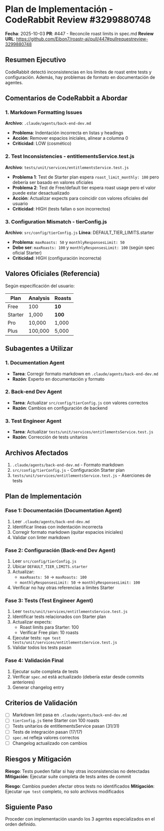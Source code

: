 # Plan de Implementación - CodeRabbit Review #3299880748

**Fecha**: 2025-10-03
**PR**: #447 - Reconcile roast limits in spec.md
**Review URL**: https://github.com/Eibon7/roastr-ai/pull/447#pullrequestreview-3299880748

## Resumen Ejecutivo

CodeRabbit detectó inconsistencias en los límites de roast entre tests y configuración. Además, hay problemas de formato en documentación de agentes.

## Comentarios de CodeRabbit a Abordar

### 1. Markdown Formatting Issues
**Archivo**: `.claude/agents/back-end-dev.md`
- **Problema**: Indentación incorrecta en listas y headings
- **Acción**: Remover espacios iniciales, alinear a columna 0
- **Criticidad**: LOW (cosmético)

### 2. Test Inconsistencies - entitlementsService.test.js
**Archivo**: `tests/unit/services/entitlementsService.test.js`
- **Problema 1**: Test de Starter plan espera `roast_limit_monthly: 100` pero debería ser basado en valores oficiales
- **Problema 2**: Test de Free/default tier espera roast usage pero el valor puede estar desactualizado
- **Acción**: Actualizar expects para coincidir con valores oficiales del usuario
- **Criticidad**: HIGH (tests fallan o son incorrectos)

### 3. Configuration Mismatch - tierConfig.js
**Archivo**: `src/config/tierConfig.js`
**Línea**: DEFAULT_TIER_LIMITS.starter
- **Problema**: `maxRoasts: 50` y `monthlyResponsesLimit: 50`
- **Debe ser**: `maxRoasts: 100` y `monthlyResponsesLimit: 100` (según spec oficial Starter)
- **Criticidad**: HIGH (configuración incorrecta)

## Valores Oficiales (Referencia)

Según especificación del usuario:

| Plan | Analysis | Roasts |
|------|----------|--------|
| Free | 100 | **10** |
| Starter | 1,000 | **100** |
| Pro | 10,000 | 1,000 |
| Plus | 100,000 | 5,000 |

## Subagentes a Utilizar

### 1. Documentation Agent
- **Tarea**: Corregir formato markdown en `.claude/agents/back-end-dev.md`
- **Razón**: Experto en documentación y formato

### 2. Back-end Dev Agent
- **Tarea**: Actualizar `src/config/tierConfig.js` con valores correctos
- **Razón**: Cambios en configuración de backend

### 3. Test Engineer Agent
- **Tarea**: Actualizar `tests/unit/services/entitlementsService.test.js`
- **Razón**: Corrección de tests unitarios

## Archivos Afectados

1. `.claude/agents/back-end-dev.md` - Formato markdown
2. `src/config/tierConfig.js` - Configuración Starter plan
3. `tests/unit/services/entitlementsService.test.js` - Aserciones de tests

## Plan de Implementación

### Fase 1: Documentación (Documentation Agent)
1. Leer `.claude/agents/back-end-dev.md`
2. Identificar líneas con indentación incorrecta
3. Corregir formato markdown (quitar espacios iniciales)
4. Validar con linter markdown

### Fase 2: Configuración (Back-end Dev Agent)
1. Leer `src/config/tierConfig.js`
2. Ubicar `DEFAULT_TIER_LIMITS.starter`
3. Actualizar:
   - `maxRoasts: 50` → `maxRoasts: 100`
   - `monthlyResponsesLimit: 50` → `monthlyResponsesLimit: 100`
4. Verificar no hay otras referencias a límites Starter

### Fase 3: Tests (Test Engineer Agent)
1. Leer `tests/unit/services/entitlementsService.test.js`
2. Identificar tests relacionados con Starter plan
3. Actualizar expects:
   - Roast limits para Starter: 100
   - Verificar Free plan: 10 roasts
4. Ejecutar tests: `npm test tests/unit/services/entitlementsService.test.js`
5. Validar todos los tests pasan

### Fase 4: Validación Final
1. Ejecutar suite completa de tests
2. Verificar `spec.md` está actualizado (debería estar desde commits anteriores)
3. Generar changelog entry

## Criterios de Validación

- [ ] Markdown lint pasa en `.claude/agents/back-end-dev.md`
- [ ] `tierConfig.js` tiene Starter con 100 roasts
- [ ] Tests unitarios de entitlementsService pasan (31/31)
- [ ] Tests de integración pasan (17/17)
- [ ] `spec.md` refleja valores correctos
- [ ] Changelog actualizado con cambios

## Riesgos y Mitigación

**Riesgo**: Tests pueden fallar si hay otras inconsistencias no detectadas
**Mitigación**: Ejecutar suite completa de tests antes de commit

**Riesgo**: Cambios pueden afectar otros tests no identificados
**Mitigación**: Ejecutar `npm test` completo, no solo archivos modificados

## Siguiente Paso

Proceder con implementación usando los 3 agentes especializados en el orden definido.

